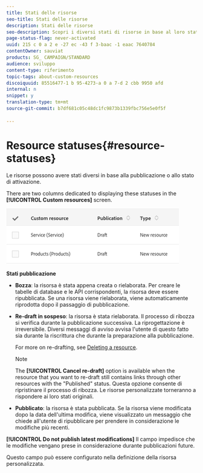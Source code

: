 ```yaml
---
title: Stati delle risorse
seo-title: Stati delle risorse
description: Stati delle risorse
seo-description: Scopri i diversi stati di risorse in base al loro stato di pubblicazione.
page-status-flag: never-activated
uuid: 215 c 0 a 2 e -27 ec -43 f 3-baac -1 eaac 7640784
contentOwner: sauviat
products: SG_ CAMPAIGN/STANDARD
audience: sviluppo
content-type: riferimento
topic-tags: about-custom-resources
discoiquuid: 85516477-1 b 95-4273-a 0 a 7-d 2 cbb 9950 afd
internal: n
snippet: y
translation-type: tm+mt
source-git-commit: b7df681c05c48dc1fc9873b1339fbc756e5e0f5f

---
```



# Resource statuses{#resource-statuses}

Le risorse possono avere stati diversi in base alla pubblicazione o allo stato di attivazione.

There are two columns dedicated to displaying these statuses in the **[!UICONTROL Custom resources]** screen.

![](assets/schema_colonne_1.png)

**Stati pubblicazione**

* **Bozza**: la risorsa è stata appena creata o rielaborata. Per creare le tabelle di database e le API corrispondenti, la risorsa deve essere ripubblicata. Se una risorsa viene rielaborata, viene automaticamente riprodotta dopo il passaggio di pubblicazione.
* **Re-draft in sospeso**: la risorsa è stata rielaborata. Il processo di ribozza si verifica durante la pubblicazione successiva. La riprogettazione è irreversibile. Diversi messaggi di avviso avvisa l'utente di questo fatto sia durante la riscrittura che durante la preparazione alla pubblicazione.

   For more on re-drafting, see [Deleting a resource](../../developing/using/deleting-a-resource.md).

   >[!NOTE]
   >
   >The **[!UICONTROL Cancel re-draft]** option is available when the resource that you want to re-draft still contains links through other resources with the "Published" status. Questa opzione consente di ripristinare il processo di ribozza. Le risorse personalizzate torneranno a rispondere ai loro stati originali.

* **Pubblicato**: la risorsa è stata pubblicata. Se la risorsa viene modificata dopo la data dell'ultima modifica, viene visualizzato un messaggio che chiede all'utente di ripubblicare per prendere in considerazione le modifiche più recenti.

**[!UICONTROL Do not publish latest modifications]** Il campo impedisce che le modifiche vengano prese in considerazione durante pubblicazioni future.

Questo campo può essere configurato nella definizione della risorsa personalizzata.
